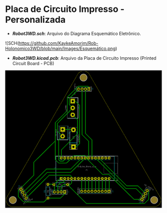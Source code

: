 # Placa de Circuito Impresso - Personalizada

- ***Robot3WD.sch***: Arquivo do Diagrama Esquemático Eletrônico.

![SCH(https://github.com/KaykeAmorim/Rob-Holonomico3WD/blob/main/Images/Esquemático.png)

- ***Robot3WD.kicad.pcb***: Arquivo da Placa de Circuito Impresso (Printed Circuit Board - PCB)

![PCB](https://github.com/KaykeAmorim/Rob-Holonomico3WD/blob/main/Images/PCB.png)
